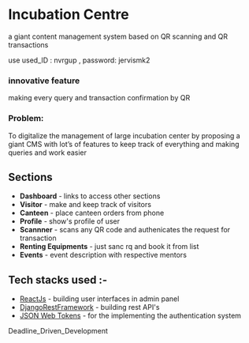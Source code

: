# Incubation Centre
a giant content management system based on QR scanning and QR transactions

use used_ID : nvrgup , password: jervismk2



### innovative feature
making every query and transaction confirmation by QR
### Problem: 
To digitalize the management of large incubation center by proposing a giant CMS with lot’s of features to keep track  of everything and making queries and work easier

## Sections

  - **Dashboard** - links to access other sections
  - **Visitor** - make and keep track of visitors
  - **Canteen** - place canteen orders from phone
  - **Profile** - show's profile of user
  - **Scannner** - scans any QR code and authenicates the request for transaction
  - **Renting Equipments** - just sanc rq and book it from list
  - **Events** - event description with respective mentors




## Tech stacks used :-
* [ReactJs](https://reactjs.org/) - building user interfaces in admin panel
* [DjangoRestFramework](https://www.django-rest-framework.org/) - building rest API's 
* [JSON Web Tokens](https://www.django-rest-framework.org/api-guide/authentication/) - for the implementing the authentication system




Deadline_Driven_Development



